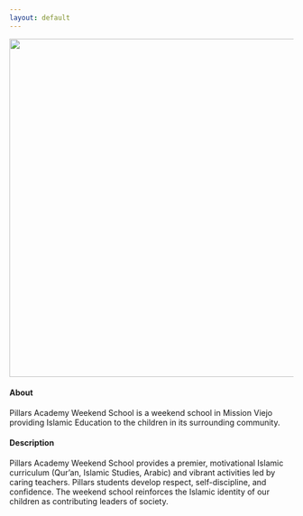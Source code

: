 ```yaml
---
layout: default
---
```


<a href="https://github.com/pillarsacademy/pillarsacademy.github.io/files/579/PAWS.2015-16.Flier.pdf">
  <img width="600" src="https://cloud.githubusercontent.com/assets/61224/8561447/9384591c-24da-11e5-9250-ada03a5e8c06.png" />
</a>

#### About

Pillars Academy Weekend School is a weekend school in Mission Viejo providing Islamic Education to the children in its surrounding community.

#### Description

Pillars Academy Weekend School provides a premier, motivational Islamic curriculum (Qur’an, Islamic Studies, Arabic) and vibrant activities led by caring teachers. Pillars students develop respect, self-discipline, and confidence. The weekend school reinforces the Islamic identity of our children as contributing leaders of society.
